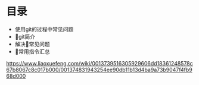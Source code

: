# 目录
+ 使用git的过程中常见问题
+ git简介
+ 解决常见问题
+ 常用指令汇总

https://www.liaoxuefeng.com/wiki/0013739516305929606dd18361248578c67b8067c8c017b000/001374831943254ee90db11b13d4ba9a73b9047f4fb968d000
